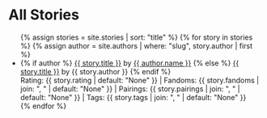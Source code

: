 ---
---

# All Stories

<ul>
  {% assign stories = site.stories | sort: "title" %}
  {% for story in stories %}
    {% assign author = site.authors | where: "slug", story.author | first %}
    <li>
      {% if author %}
        <a href="{{site.baseurl}}/stories/{{story.author}}/{{story.slug}}">{{ story.title }}</a>
        by
        <a href="{{site.baseurl}}/authors/{{author.slug}}">{{ author.name }}</a>
      {% else %}
        <a href="{{site.baseurl}}/stories/{{story.slug}}">{{ story.title }}</a>
        by
        {{ story.author }}
      {% endif %}
      <br>
      Rating: {{ story.rating | default: "None" }}
      |
      Fandoms: {{ story.fandoms | join: ", " | default: "None" }}
      |
      Pairings: {{ story.pairings | join: ", " | default: "None" }}
      |
      Tags: {{ story.tags | join: ", " | default: "None" }}
    </li>
  {% endfor %}
</ul>
